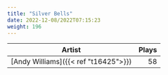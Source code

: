```yaml
---
title: "Silver Bells"
date: 2022-12-08/2022T07:15:23
weight: 196
---
```




 Artist | Plays 
----- | -----:
[Andy Williams]({{< ref "t16425">}}) | 58
